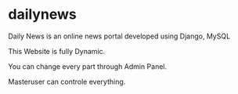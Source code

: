 # dailynews
Daily News is an online news portal developed using Django, MySQL



This Website is fully Dynamic.

You can change every part through Admin Panel.

Masteruser can controle everything.
